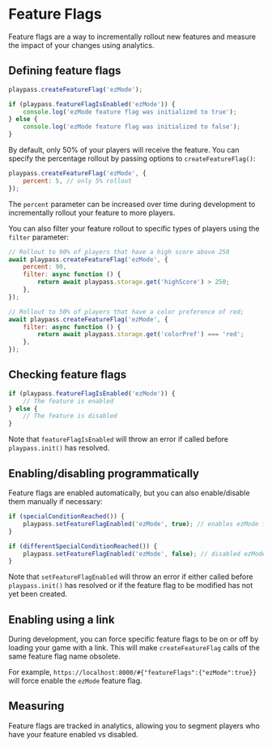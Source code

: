 # Feature Flags

Feature flags are a way to incrementally rollout new features and measure the impact of your changes
using analytics.

## Defining feature flags

```javascript
playpass.createFeatureFlag('ezMode');

if (playpass.featureFlagIsEnabled('ezMode')) {
    console.log('ezMode feature flag was initialized to true');
} else {
    console.log('ezMode feature flag was initialized to false');
}
```

By default, only 50% of your players will receive the feature. You can specify the percentage
rollout by passing options to `createFeatureFlag()`:

```javascript
playpass.createFeatureFlag('ezMode', {
    percent: 5, // only 5% rollout
});
```

The `percent` parameter can be increased over time during development to incrementally rollout your
feature to more players.

You can also filter your feature rollout to specific types of players using the `filter` parameter:

```javascript
// Rollout to 90% of players that have a high score above 250
await playpass.createFeatureFlag('ezMode', {
    percent: 90,
    filter: async function () {
        return await playpass.storage.get('highScore') > 250;
    },
});

// Rollout to 50% of players that have a color preference of red;
await playpass.createFeatureFlag('ezMode', {
    filter: async function () {
        return await playpass.storage.get('colorPref') === 'red';
    },
});
```

## Checking feature flags

```javascript
if (playpass.featureFlagIsEnabled('ezMode')) {
    // The feature is enabled
} else {
    // The feature is disabled
}
```

Note that `featureFlagIsEnabled` will throw an error if called before `playpass.init()` has resolved.

## Enabling/disabling programmatically

Feature flags are enabled automatically, but you can also enable/disable them manually if necessary:

```javascript
if (specialConditionReached()) {
    playpass.setFeatureFlagEnabled('ezMode', true); // enables ezMode feature flag
}

if (differentSpecialConditionReached()) {
    playpass.setFeatureFlagEnabled('ezMode', false); // disabled ezMode feature flag
}
```

Note that `setFeatureFlagEnabled` will throw an error if either called before `playpass.init()` has resolved or if the feature flag to be modified has not yet been created.

## Enabling using a link

During development, you can force specific feature flags to be on or off by loading your game with a
link.  This will make `createFeatureFlag` calls of the same feature flag name obsolete.

For example, `https://localhost:8000/#{"featureFlags":{"ezMode":true}}` will force enable the
`ezMode` feature flag.

## Measuring

Feature flags are tracked in analytics, allowing you to segment players who have your feature
enabled vs disabled.
